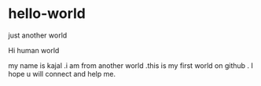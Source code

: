 # hello-world
just another world

Hi human world

my name is kajal .i am from another world .this is my first world on github .
I hope u will connect and help me.
